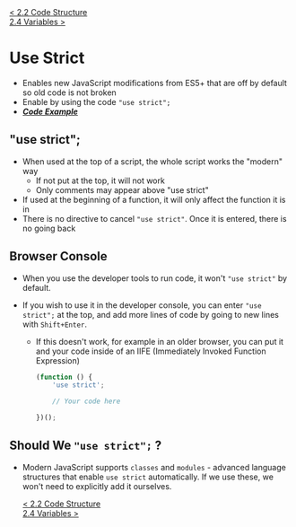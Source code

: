 <div>
    <a href="./2.2-code-structure.md">< 2.2 Code Structure</a>
</div>
<div>
    <a href="./2.4-variables.md"> 2.4 Variables ></a>
</div>

# Use Strict

- Enables new JavaScript modifications from ES5+ that are off by default so old code is not broken
- Enable by using the code `"use strict";`
- **_[Code Example](./2.3-use-strict.js)_**

## **"use strict";**

- When used at the top of a script, the whole script works the "modern" way
  - If not put at the top, it will not work
  - Only comments may appear above "use strict"
- If used at the beginning of a function, it will only affect the function it is in
- There is no directive to cancel `"use strict"`. Once it is entered, there is no going back

## **Browser Console**

- When you use the developer tools to run code, it won't `"use strict"` by default.
- If you wish to use it in the developer console, you can enter `"use strict";` at the top, and add more lines of code by going to new lines with `Shift+Enter`.

  - If this doesn't work, for example in an older browser, you can put it and your code inside of an IIFE (Immediately Invoked Function Expression)

    ```javascript
    (function () {
    	'use strict';

    	// Your code here

    })();
    ```

## **Should We `"use strict";` ?**

- Modern JavaScript supports `classes` and `modules` - advanced language structures that enable `use strict` automatically. If we use these, we won't need to explicitly add it ourselves.

    <div>
        <a href="./2.2-code-structure.md">< 2.2 Code Structure</a>
    </div>
    <div>
        <a href="./2.4-variables.md"> 2.4 Variables ></a>
    </div>
